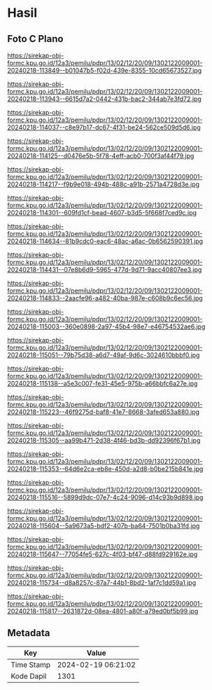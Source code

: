 # Hasil

## Foto C Plano

https://sirekap-obj-formc.kpu.go.id/12a3/pemilu/pdpr/13/02/12/20/09/1302122009001-20240218-113849--b01047b5-f02d-439e-8355-10cd65673527.jpg

https://sirekap-obj-formc.kpu.go.id/12a3/pemilu/pdpr/13/02/12/20/09/1302122009001-20240218-113943--6615d7a2-0442-431b-bac2-344ab7e3fd72.jpg

https://sirekap-obj-formc.kpu.go.id/12a3/pemilu/pdpr/13/02/12/20/09/1302122009001-20240218-114037--c8e97b17-dc67-4f31-be24-562ce509d5d6.jpg

https://sirekap-obj-formc.kpu.go.id/12a3/pemilu/pdpr/13/02/12/20/09/1302122009001-20240218-114125--d0476e5b-5f78-4eff-acb0-700f3af44f79.jpg

https://sirekap-obj-formc.kpu.go.id/12a3/pemilu/pdpr/13/02/12/20/09/1302122009001-20240218-114217--f9b9e018-494b-488c-a91b-2571a4728d3e.jpg

https://sirekap-obj-formc.kpu.go.id/12a3/pemilu/pdpr/13/02/12/20/09/1302122009001-20240218-114301--609fd1cf-bead-4607-b3d5-5f668f7ced9c.jpg

https://sirekap-obj-formc.kpu.go.id/12a3/pemilu/pdpr/13/02/12/20/09/1302122009001-20240218-114634--81b9cdc0-eac6-48ac-a6ac-0b6562590391.jpg

https://sirekap-obj-formc.kpu.go.id/12a3/pemilu/pdpr/13/02/12/20/09/1302122009001-20240218-114431--07e8b6d9-5965-477d-9d71-9acc40807ee3.jpg

https://sirekap-obj-formc.kpu.go.id/12a3/pemilu/pdpr/13/02/12/20/09/1302122009001-20240218-114833--2aacfe96-a482-40ba-987e-c608b9c6ec56.jpg

https://sirekap-obj-formc.kpu.go.id/12a3/pemilu/pdpr/13/02/12/20/09/1302122009001-20240218-115003--360e0898-2a97-45b4-98e7-e46754532ae6.jpg

https://sirekap-obj-formc.kpu.go.id/12a3/pemilu/pdpr/13/02/12/20/09/1302122009001-20240218-115051--79b75d38-a6d7-49af-9d6c-3024610bbbf0.jpg

https://sirekap-obj-formc.kpu.go.id/12a3/pemilu/pdpr/13/02/12/20/09/1302122009001-20240218-115138--a5e3c007-fe31-45e5-975b-a66bbfc6a27e.jpg

https://sirekap-obj-formc.kpu.go.id/12a3/pemilu/pdpr/13/02/12/20/09/1302122009001-20240218-115223--46f9275d-baf8-41e7-8668-3afed653a880.jpg

https://sirekap-obj-formc.kpu.go.id/12a3/pemilu/pdpr/13/02/12/20/09/1302122009001-20240218-115305--aa99b471-2d38-4f46-bd3b-dd92396f67b1.jpg

https://sirekap-obj-formc.kpu.go.id/12a3/pemilu/pdpr/13/02/12/20/09/1302122009001-20240218-115353--64d6e2ca-eb8e-450d-a2d8-b0be215b841e.jpg

https://sirekap-obj-formc.kpu.go.id/12a3/pemilu/pdpr/13/02/12/20/09/1302122009001-20240218-115516--5899d9dc-07e7-4c24-9096-d14c93b9d898.jpg

https://sirekap-obj-formc.kpu.go.id/12a3/pemilu/pdpr/13/02/12/20/09/1302122009001-20240218-115604--5a9673a5-bdf2-407b-ba64-7501b0ba31fd.jpg

https://sirekap-obj-formc.kpu.go.id/12a3/pemilu/pdpr/13/02/12/20/09/1302122009001-20240218-115647--77054fe5-627c-4f03-bf47-d88fd929162e.jpg

https://sirekap-obj-formc.kpu.go.id/12a3/pemilu/pdpr/13/02/12/20/09/1302122009001-20240218-115734--d8a8257c-87a7-44b1-8bd2-1af7c1dd59a1.jpg

https://sirekap-obj-formc.kpu.go.id/12a3/pemilu/pdpr/13/02/12/20/09/1302122009001-20240218-115817--2631872d-08ea-4801-a80f-a79ed0bf5b99.jpg


## Metadata

| Key        | Value               |
| ---------- | ------------------- |
| Time Stamp | 2024-02-19 06:21:02 |
| Kode Dapil | 1301                |



